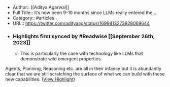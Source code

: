 - Author:: [[Aditya Agarwal]]
- Full Title:: It’s now been 9-10 months since LLMs really entered the...
- Category:: #articles
- URL:: https://twitter.com/adityaag/status/1699413273828069644
- ### Highlights first synced by #Readwise [[September 26th, 2023]]
    - This is particularly the case with technology like LLMs that demonstrate wild emergent properties.

Agents, Planning, Reasoning etc. are all in their infancy but it is abundantly clear that we are still scratching the surface of what we can build with these new capabilities. ([View Highlight](https://read.readwise.io/read/01hb7mj8txmyz1vqshn2c0c7hs))
